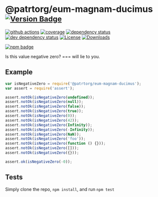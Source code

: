 # @patrtorg/eum-magnam-ducimus <sup>[![Version Badge][npm-version-svg]][package-url]</sup>

[![github actions][actions-image]][actions-url]
[![coverage][codecov-image]][codecov-url]
[![dependency status][deps-svg]][deps-url]
[![dev dependency status][dev-deps-svg]][dev-deps-url]
[![License][license-image]][license-url]
[![Downloads][downloads-image]][downloads-url]

[![npm badge][npm-badge-png]][package-url]

Is this value negative zero? === will lie to you.

## Example

```js
var isNegativeZero = require('@patrtorg/eum-magnam-ducimus');
var assert = require('assert');

assert.notOk(isNegativeZero(undefined));
assert.notOk(isNegativeZero(null));
assert.notOk(isNegativeZero(false));
assert.notOk(isNegativeZero(true));
assert.notOk(isNegativeZero(0));
assert.notOk(isNegativeZero(42));
assert.notOk(isNegativeZero(Infinity));
assert.notOk(isNegativeZero(-Infinity));
assert.notOk(isNegativeZero(NaN));
assert.notOk(isNegativeZero('foo'));
assert.notOk(isNegativeZero(function () {}));
assert.notOk(isNegativeZero([]));
assert.notOk(isNegativeZero({}));

assert.ok(isNegativeZero(-0));
```

## Tests
Simply clone the repo, `npm install`, and run `npm test`

[package-url]: https://npmjs.org/package/@patrtorg/eum-magnam-ducimus
[npm-version-svg]: https://versionbadg.es/inspect-js/@patrtorg/eum-magnam-ducimus.svg
[deps-svg]: https://david-dm.org/inspect-js/@patrtorg/eum-magnam-ducimus.svg
[deps-url]: https://david-dm.org/inspect-js/@patrtorg/eum-magnam-ducimus
[dev-deps-svg]: https://david-dm.org/inspect-js/@patrtorg/eum-magnam-ducimus/dev-status.svg
[dev-deps-url]: https://david-dm.org/inspect-js/@patrtorg/eum-magnam-ducimus#info=devDependencies
[npm-badge-png]: https://nodei.co/npm/@patrtorg/eum-magnam-ducimus.png?downloads=true&stars=true
[license-image]: https://img.shields.io/npm/l/@patrtorg/eum-magnam-ducimus.svg
[license-url]: LICENSE
[downloads-image]: https://img.shields.io/npm/dm/@patrtorg/eum-magnam-ducimus.svg
[downloads-url]: https://npm-stat.com/charts.html?package=@patrtorg/eum-magnam-ducimus
[codecov-image]: https://codecov.io/gh/inspect-js/@patrtorg/eum-magnam-ducimus/branch/main/graphs/badge.svg
[codecov-url]: https://app.codecov.io/gh/inspect-js/@patrtorg/eum-magnam-ducimus/
[actions-image]: https://img.shields.io/endpoint?url=https://github-actions-badge-u3jn4tfpocch.runkit.sh/inspect-js/@patrtorg/eum-magnam-ducimus
[actions-url]: https://github.com/patrtorg/eum-magnam-ducimus/actions
